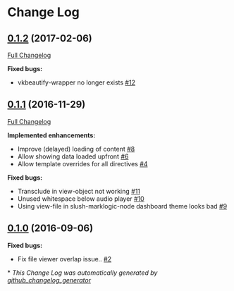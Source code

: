 # Change Log

## [0.1.2](https://github.com/grtjn/view-file-ng/tree/0.1.2) (2017-02-06)
[Full Changelog](https://github.com/grtjn/view-file-ng/compare/0.1.1...0.1.2)

**Fixed bugs:**

- vkbeautify-wrapper no longer exists [\#12](https://github.com/grtjn/view-file-ng/issues/12)

## [0.1.1](https://github.com/grtjn/view-file-ng/tree/0.1.1) (2016-11-29)
[Full Changelog](https://github.com/grtjn/view-file-ng/compare/0.1.0...0.1.1)

**Implemented enhancements:**

- Improve \(delayed\) loading of content [\#8](https://github.com/grtjn/view-file-ng/issues/8)
- Allow showing data loaded upfront [\#6](https://github.com/grtjn/view-file-ng/issues/6)
- Allow template overrides for all directives [\#4](https://github.com/grtjn/view-file-ng/issues/4)

**Fixed bugs:**

- Transclude in view-object not working [\#11](https://github.com/grtjn/view-file-ng/issues/11)
- Unused whitespace below audio player [\#10](https://github.com/grtjn/view-file-ng/issues/10)
- Using view-file in slush-marklogic-node dashboard theme looks bad [\#9](https://github.com/grtjn/view-file-ng/issues/9)

## [0.1.0](https://github.com/grtjn/view-file-ng/tree/0.1.0) (2016-09-06)
**Fixed bugs:**

- Fix file viewer overlap issue.. [\#2](https://github.com/grtjn/view-file-ng/issues/2)



\* *This Change Log was automatically generated by [github_changelog_generator](https://github.com/skywinder/Github-Changelog-Generator)*